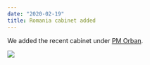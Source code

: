 ```yaml
---
date: "2020-02-19"
title: Romania cabinet added
---
```


We added the recent cabinet under [PM Orban](http://www.parlgov.org/explore/rou/cabinet/2019-11-04/).

![](/images/parliament-netherlands.jpg)
